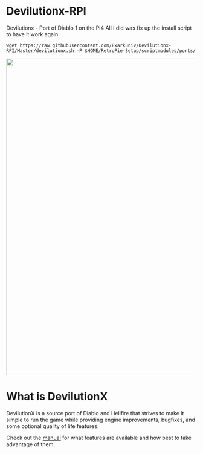 # Devilutionx-RPI
Devilutionx - Port of Diablo 1 on the Pi4
All i did was fix up the install script to have it work again.
```
wget https://raw.githubusercontent.com/Exarkuniv/Devilutionx-RPI/Master/devilutionx.sh -P $HOME/RetroPie-Setup/scriptmodules/ports/
```

<p align="center">
<img width="838" src="https://user-images.githubusercontent.com/204594/113578478-26912400-9623-11eb-9ff6-9bd9717462b6.png">
</p>

# What is DevilutionX

DevilutionX is a source port of Diablo and Hellfire that strives to make it simple to run the game while providing engine improvements, bugfixes, and some optional quality of life features.

Check out the [manual](https://github.com/diasurgical/devilutionX/wiki) for what features are available and how best to take advantage of them.

